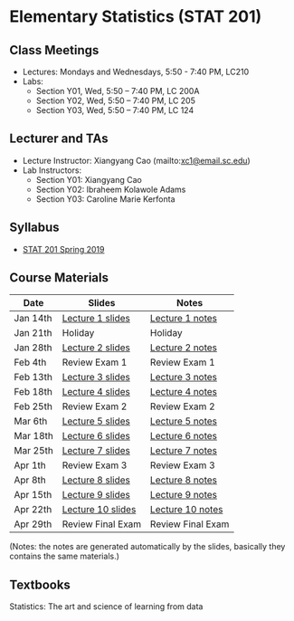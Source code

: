
Elementary Statistics (STAT 201)
==========================

Class Meetings
------
* Lectures: Mondays and Wednesdays, 5:50 - 7:40 PM, LC210
* Labs: 
  - Section Y01, Wed, 5:50 – 7:40 PM, LC 200A
  - Section Y02, Wed, 5:50 – 7:40 PM, LC 205
  - Section Y03, Wed, 5:50 – 7:40 PM, LC 124


Lecturer and TAs
------
* Lecture Instructor: Xiangyang Cao (mailto:xc1@email.sc.edu)
* Lab Instructors:
  - Section Y01: Xiangyang Cao
  - Section Y02: Ibraheem Kolawole Adams
  - Section Y03: Caroline Marie Kerfonta

Syllabus
------
* [STAT 201 Spring 2019](./Syllabus_Spring_2019.pdf)



Course Materials
------

| Date | Slides | Notes |
| ------------ | ------------- | -------------- |
| Jan 14th | [Lecture 1 slides](./Chapter_1_2.slides.html) | [Lecture 1 notes](./Chapter_1_2.html) |
| Jan 21th | Holiday | Holiday |
| Jan 28th | [Lecture 2 slides](./Chapter_3.slides.html) | [Lecture 2 notes](./Chapter_3.html) |
| Feb 4th | Review Exam 1 | Review Exam 1 |
| Feb 13th | [Lecture 3 slides](./Chapter_5.slides.html) | [Lecture 3 notes](./Chapter_5.html) |
| Feb 18th | [Lecture 4 slides](./Chapter_6.slides.html) | [Lecture 4 notes](./Chapter_6.html) |
| Feb 25th | Review Exam 2 | Review Exam 2 |
| Mar 6th | [Lecture 5 slides](./Chapter_7.slides.html) | [Lecture 5 notes](./Chapter_7.html) |
| Mar 18th | [Lecture 6 slides](./Chapter_8&9.slides.html) | [Lecture 6 notes](./Chapter_8&9.html) |
| Mar 25th | [Lecture 7 slides](./Chapter_8&9.slides.html) | [Lecture 7 notes](./Chapter_8&9.html) |
| Apr 1th | Review Exam 3 | Review Exam 3 |
| Apr 8th | [Lecture 8 slides](./Chapter_8&9.slides.html) | [Lecture 8 notes](./Chapter_8&9.html) |
| Apr 15th | [Lecture 9 slides](./Chapter_10.slides.html) | [Lecture 9 notes](./Chapter_10.html) |
| Apr 22th | [Lecture 10 slides](./Chapter_10.slides.html) | [Lecture 10 notes](./Chapter_10.html) |
| Apr 29th | Review Final Exam  | Review Final Exam |


(Notes: the notes are generated automatically by the slides, basically they contains the same materials.)

Textbooks
------

Statistics: The art and science of learning from data

